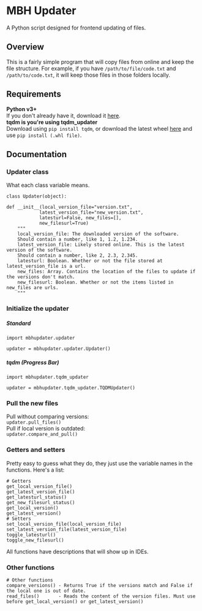 # MBH Updater
A Python script designed for frontend updating of files.

## Overview
This is a fairly simple program that will copy files from online and keep the file structure. For example, if you have `/path/to/file/code.txt` and `/path/to/code.txt`, it will keep those files in those folders locally.

## Requirements
**Python v3+**  
If you don't already have it, download it [here](https://www.python.org/downloads/).  
**tqdm is you're using tqdm_updater**  
Download using `pip install tqdm`, or download the latest wheel [here](https://pypi.org/project/tqdm/#files) and use `pip install (.whl file)`.

## Documentation
### Updater class
What each class variable means.

    class Updater(object):

    def __init__(local_version_file="version.txt",
                latest_version_file="new_version.txt",
                latesturl=False, new_files=[],
                new_filesurl=True)
        """
        local_version_file: The downloaded version of the software.
        Should contain a number, like 1, 1.2, 1.234.
        latest_version_file: Likely stored online. This is the latest version of the software.
        Should contain a number, like 2, 2.3, 2.345.
        latesturl: Boolean. Whether or not the file stored at latest_version_file is a url.
        new_files: Array. Contains the location of the files to update if the versions don't match.
        new_filesurl: Boolean. Whether or not the items listed in new_files are urls.
        """

### Initialize the updater
##### Standard
    import mbhupdater.updater

    updater = mbhupdater.updater.Updater()
##### tqdm (Progress Bar)
    import mbhupdater.tqdm_updater

    updater = mbhupdater.tqdm_updater.TQDMUpdater()

### Pull the new files
Pull without comparing versions:  
    `updater.pull_files()`  
Pull if local version is outdated:  
    `updater.compare_and_pull()`  

### Getters and setters
Pretty easy to guess what they do, they just use the variable names in the functions. Here's a list:

    # Getters
    get_local_version_file()
    get_latest_version_file()
    get_latesturl_status()
    get_new_filesurl_status()
    get_local_version()
    get_latest_version()
    # Setters
    set_local_version_file(local_version_file)
    set_latest_version_file(latest_version_file)
    toggle_latesturl()
    toggle_new_filesurl()
All functions have descriptions that will show up in IDEs.

### Other functions
    # Other functions
    compare_versions() - Returns True if the versions match and False if the local one is out of date.
    read_files()       - Reads the content of the version files. Must use before get_local_version() or get_latest_version()